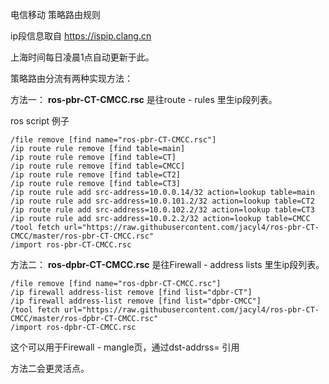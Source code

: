 电信移动 策略路由规则

ip段信息取自 https://ispip.clang.cn

上海时间每日凌晨1点自动更新于此。

策略路由分流有两种实现方法：

方法一：
**ros-pbr-CT-CMCC.rsc** 是往route - rules 里生ip段列表。

ros script 例子

```
/file remove [find name="ros-pbr-CT-CMCC.rsc"]
/ip route rule remove [find table=main]
/ip route rule remove [find table=CT]
/ip route rule remove [find table=CMCC]
/ip route rule remove [find table=CT2]
/ip route rule remove [find table=CT3]
/ip route rule add src-address=10.0.0.14/32 action=lookup table=main
/ip route rule add src-address=10.0.101.2/32 action=lookup table=CT2
/ip route rule add src-address=10.0.102.2/32 action=lookup table=CT3
/ip route rule add src-address=10.0.2.2/32 action=lookup table=CMCC
/tool fetch url="https://raw.githubusercontent.com/jacyl4/ros-pbr-CT-CMCC/master/ros-pbr-CT-CMCC.rsc"
/import ros-pbr-CT-CMCC.rsc
```

方法二：
**ros-dpbr-CT-CMCC.rsc** 是往Firewall - address lists 里生ip段列表。
```
/file remove [find name="ros-dpbr-CT-CMCC.rsc"]
/ip firewall address-list remove [find list="dpbr-CT"]
/ip firewall address-list remove [find list="dpbr-CMCC"]
/tool fetch url="https://raw.githubusercontent.com/jacyl4/ros-pbr-CT-CMCC/master/ros-dpbr-CT-CMCC.rsc"
/import ros-dpbr-CT-CMCC.rsc
```

这个可以用于Firewall - mangle页，通过dst-addrss= 引用


方法二会更灵活点。
